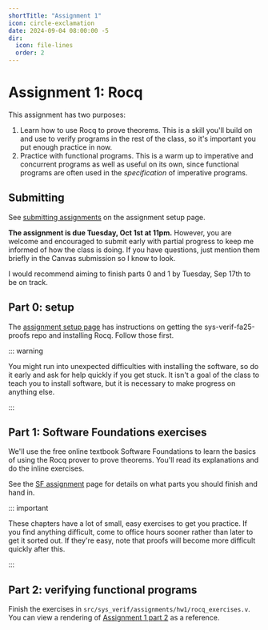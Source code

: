 ```yaml
---
shortTitle: "Assignment 1"
icon: circle-exclamation
date: 2024-09-04 08:00:00 -5
dir:
  icon: file-lines
  order: 2
---
```


# Assignment 1: Rocq

This assignment has two purposes:

1. Learn how to use Rocq to prove theorems. This is a skill you'll build on and use to verify programs in the rest of the class, so it's important you put enough practice in now.
2. Practice with functional programs. This is a warm up to imperative and concurrent programs as well as useful on its own, since functional programs are often used in the _specification_ of imperative programs.

## Submitting

See [submitting assignments](./setup#submitting-assignments) on the assignment setup page.

**The assignment is due Tuesday, Oct 1st at 11pm.** However, you are welcome and encouraged to submit early with partial progress to keep me informed of how the class is doing. If you have questions, just mention them briefly in the Canvas submission so I know to look.

I would recommend aiming to finish parts 0 and 1 by Tuesday, Sep 17th to be on track.

## Part 0: setup

The [assignment setup page](./setup) has instructions on getting the sys-verif-fa25-proofs repo and installing Rocq. Follow those first.

::: warning

You might run into unexpected difficulties with installing the software, so do it early and ask for help quickly if you get stuck. It isn't a goal of the class to teach you to install software, but it is necessary to make progress on anything else.

:::

## Part 1: Software Foundations exercises

We'll use the free online textbook Software Foundations to learn the basics of using the Rocq prover to prove theorems. You'll read its explanations and do the inline exercises.

See the [SF assignment](./sf.md) page for details on what parts you should finish and hand in.

::: important

These chapters have a lot of small, easy exercises to get you practice. If you find anything difficult, come to office hours sooner rather than later to get it sorted out. If they're easy, note that proofs will become more difficult quickly after this.

:::

## Part 2: verifying functional programs

Finish the exercises in `src/sys_verif/assignments/hw1/rocq_exercises.v`. You can view a rendering of [Assignment 1 part 2](./rocq_exercises.md) as a reference.
